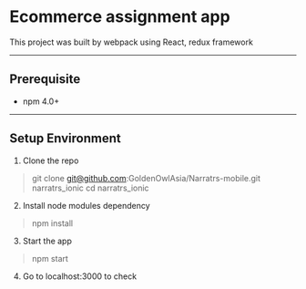 Ecommerce assignment app 
===================


This project was built by webpack using React, redux framework

----------


Prerequisite
-------------

 - npm 4.0+

----------


 Setup Environment
--------------
1) Clone the repo

> git clone git@github.com:GoldenOwlAsia/Narratrs-mobile.git narratrs_ionic
> cd narratrs_ionic

2) Install node modules dependency
> npm install

3) Start the app
> npm start

4) Go to localhost:3000 to check

